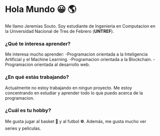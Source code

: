 # **Hola Mundo** :grinning: :earth_americas:

Me llamo Jeremias Souto. Soy estudiante de Ingenieria en Computacion en la Universidad Nacional de Tres de Febrero (**UNTREF**).

### ¿Qué te interesa aprender?

Me interesa mucho aprender:
-Programacion orientada a la Inteligencia Artificial y el Machine Learning.
-Programacion orientada a la Blockchain.
-Programacion orientada al desarrollo web.

### ¿En qué estás trabajando?

Actualmente no estoy trabajando en ningun proyecto. Me estoy concentrando en estudiar y aprender todo lo que puedo acerca de la programacion.

### ¿Cuál es tu hobby?

Me gusta jugar al basket :basketball: y al futbol :soccer:. Además, me gusta mucho ver series y peliculas.

